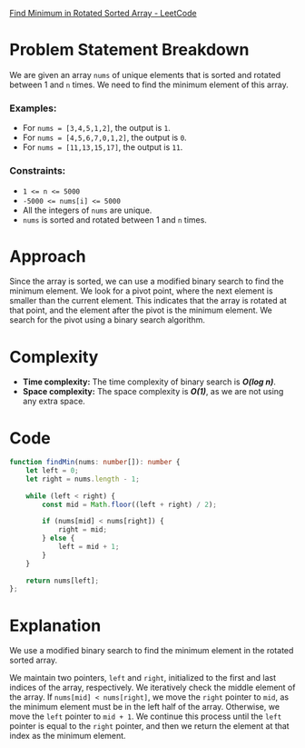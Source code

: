 [Find Minimum in Rotated Sorted Array - LeetCode](https://leetcode.com/problems/find-minimum-in-rotated-sorted-array/description/)

# Problem Statement Breakdown
We are given an array `nums` of unique elements that is sorted and rotated between 1 and `n` times. We need to find the minimum element of this array.

### Examples:
- For `nums = [3,4,5,1,2]`, the output is `1`.
- For `nums = [4,5,6,7,0,1,2]`, the output is `0`.
- For `nums = [11,13,15,17]`, the output is `11`.

### Constraints:
- `1 <= n <= 5000`
- `-5000 <= nums[i] <= 5000`
- All the integers of `nums` are unique.
- `nums` is sorted and rotated between 1 and `n` times.

# Approach
Since the array is sorted, we can use a modified binary search to find the minimum element. We look for a pivot point, where the next element is smaller than the current element. This indicates that the array is rotated at that point, and the element after the pivot is the minimum element. We search for the pivot using a binary search algorithm.

# Complexity
- **Time complexity:** The time complexity of binary search is ***O(log n)***.
- **Space complexity:** The space complexity is ***O(1)***, as we are not using any extra space.

# Code

```typescript
function findMin(nums: number[]): number {
    let left = 0;
    let right = nums.length - 1;
    
    while (left < right) {
        const mid = Math.floor((left + right) / 2);
        
        if (nums[mid] < nums[right]) {
            right = mid;
        } else {
            left = mid + 1;
        }
    }
    
    return nums[left];
};

```

# Explanation
We use a modified binary search to find the minimum element in the rotated sorted array.

We maintain two pointers, `left` and `right`, initialized to the first and last indices of the array, respectively. We iteratively check the middle element of the array. If `nums[mid] < nums[right]`, we move the `right` pointer to `mid`, as the minimum element must be in the left half of the array. Otherwise, we move the `left` pointer to `mid + 1`. We continue this process until the `left` pointer is equal to the `right` pointer, and then we return the element at that index as the minimum element.